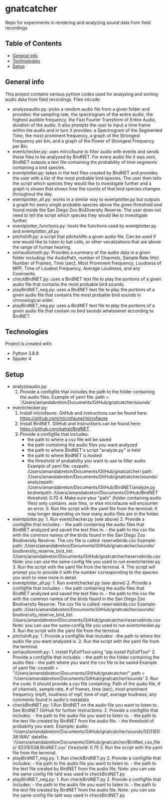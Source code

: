 # gnatcatcher
Repo for experiments in rendering and analyzing sound data from field recordings

## Table of Contents
* [General info](#general-info)
* [Technologies](#technologies)
* [Setup](#setup)

## General info
This project contains various python codes used for analyzing and sorting audio
data from field recordings. Files inlcude: 
* analyzeaudio.py: picks a random audio file from a given folder and provides: 
  the sampling rate, the spectrogram of the entire audio, the highest audible 
  frequency, the Fast Fourier Transform of Entire Audio, duration of the audio.
  It also prompts the user to input a time frame within the audio and in turn 
  it provides: a Spectrogram of the Segmented Time, the most prominent
  frequency, a graph of the Strongest Frequency per bin, and a graph of the
  Power of Strongest Frequency per Bin.
* eventchecker.py: uses mircofaune to filter audio with events and sends those
  files to be analyzed by BirdNET. For every audio file it was sent, BirdNET 
  outputs a text file containing the probability of time segments containing 
  a bird species. 
* eventplotter.py: takes in the text files created by BirdNET and provides the
  user with a list of the most probable bird species. The user then tells the 
  script which speices they would like to investigate further and a graph 
  is shown that shows how the counts of that bird species changes throughout
  the day. 
* eventplotter_all.py: works in a similar way to eventplotter.py but outputs a
  graph for every single probable species above the given threshold *and* found
  inside the San Diego Zoo BioDiversity Reserve. The user does not need to tell 
  the script which species they would like to investigate further. 
* eventplotter_functions.py: hosts the functions used by eventplotter.py and 
  eventplotter_all.py
* pitchshift.py: a script that pitchshifts a given audio file. Can be used if 
  one would like to listen to bat calls, or other vocalizations that are above 
  the range of human hearing. 
* sortaudiomoth.py: Provides a summary of the audio data in a given folder
  including: the AudioPath, number of Channels,	Sample Rate (Hz). Number of 
  Frames, Time (sec), Most Prominent Frequency, Loudness of MPF, Time of Loudest
  Frequency,	Average Loudness, and any Comments. 
* checkBirdNET.py: uses a BirdNET text file to play the portions of a given
  audio file that contains the most probable bird sounds. 
* playBirdNET_neg.py: uses a BirdNET text file to play the portions of a given
  audio file that contains the most probable bird sounds in chronological order.
* playBirdNET_neg.py: uses a BirdNET text file to play the portions of a given
  audio file that contain no bird sounds whatsoever according to BirdNET.

## Technologies
Project is created with: 
* Python 3.8.8
* Spyder 4

## Setup
* analyzeaudio.py: 
    1. Provide a configfile that includes the path to the folder containing the 
    audio files. 
          Example of yaml file: 
          path = '/Users/amandabreton/Documents/GitHub/gnatcatcher/sounds'
* eventchecker.py: 
    1. Install microfaune. GitHub and instructions can be found here: 
      https://github.com/microfaune/microfaune
    2. Install BirdNET. GitHub and instructions can be found here:
      https://github.com/kahst/BirdNET
    3. Provide a configfile that includes:
        - the path to where a csv file will be saved
        - the path containing the audio files you want analyzed
        - the path to where BirdNET's script "analyze.py" is held
        - the path to where BirdNET is hosted
        - the threshold of probability you want to use to filter audio
        Example of yaml file:
            csvpath: /Users/amandabreton/Documents/GitHub/gnatcatcher/
            path: /Users/amandabreton/Documents/GitHub/gnatcatcher/sounds/
            analyzepath: /Users/amandabreton/Documents/GitHub/BirdNET/analyze.py
            birdnetpath: /Users/amandabreton/Documents/GitHub/BirdNET
            threshold: 0.70
      4. Make sure your "path" (folder containing audio files) only contains 
        .wav files, or else microfaune will encounter an error.
      5. Run the script with the yaml file from the terminal. It may longer 
        depending on how many audio files are in the folder.
* eventplotter.py: 
      1. Run eventchecker.py (see above)
      2. Provide a configfile that includes:
        - the path containing the audio files that BirdNET analyzed and saved
          the text files in.
        - the path to the csv file with the common names of the birds found in 
          the San Diego Zoo Biodiversity Reserve. The csv file is called:
          reservebirds.csv
      Example: 
        path: /Users/amandabreton/Documents/GitHub/gnatcatcher/sounds/
        biodiversity_reserve_bird_list: 
        /Users/amandabreton/Documents/GitHub/gnatcatcher/reservebirds.csv
      Note: you can use the same config file you used to run eventchecker.py
      3. Run the script with the yaml file from the terminal.
      4. The script will prompt you to provide it with the number corresponding 
        to the species you wish to view more in detail. 
* eventplotter_all.py: 
      1. Run eventchecker.py (see above)
      2. Provide a configfile that includes:
        - the path containing the audio files that BirdNET analyzed and saved
          the text files in.
        - the path to the csv file with the common names of the birds found in 
          the San Diego Zoo Biodiversity Reserve. The csv file is called:
          reservebirds.csv
      Example: 
        path: /Users/amandabreton/Documents/GitHub/gnatcatcher/sounds/
        biodiversity_reserve_bird_list: 
        /Users/amandabreton/Documents/GitHub/gnatcatcher/reservebirds.csv
      Note: you can use the same config file you used to run eventchecker.py
      3. Run the script with the yaml file from the terminal.
* pitchshift.py: 
      1. Provide a configfile that includes:
        -the path to where the audio file you want analyzed is. 
      2. Run the script with the yaml file from the terminal.
* sortaudiomoth.py: 
      1. Install PyExifTool using "pip install PyExifTool"
      2. Provide a configfile that includes:
          - the path to the folder containing the audio files
          - the path where you want the csv file to be saved
         Example of yaml file:
            csvpath = "/Users/amandabreton/Documents/GitHub/gnatcatcher/"
            path = '/Users/amandabreton/Documents/GitHub/gnatcatcher/sounds'
       3. Run the code. It should provide a csv file containing:
          Path of the audio file, # of channels, sample rate, # of frames,
          time (sec), most prominent frequency (mpf), loudness of mpf,
          time of mpf, average loudness, any comments found in audio's metadata
* checkBirdNET.py: 
      1.Run BirdNET on the audio file you want to listen to. See BirdNET GitHub 
         for further instructions.
      2. Provide a configfile that includes:
        - the path to the audio file you want to listen to. 
        - the path to the text file created by BirdNET from the audio file. 
        - the threshold of probabilty you want. 
Example: 
audio: '/Users/amandabreton/Documents/GitHub/gnatcatcher/sounds/5D31ED38.WAV'
datafile: '/Users/amandabreton/Documents/GitHub/gnatcatcher/BirdNet_csv_files/
          5D31ED38.BirdNET.csv'
threshold: 0.75
       3. Run the script with the yaml file from the terminal.
* playBirdNET_neg.py: 
      1. Run checkBirdNET.py
      2. Provide a configfile that includes:
        - the path to the audio file you want to listen to. 
        - the path to the text file created by BirdNET from the audio file. 
      Note: you can use the same config file taht was used in checkBirdNET.py
* playBirdNET_neg.py: 
      1. Run checkBirdNET.py
      2. Provide a configfile that includes:
        - the path to the audio file you want to listen to. 
        - the path to the text file created by BirdNET from the audio file. 
      Note: you can use the same config file taht was used in checkBirdNET.py